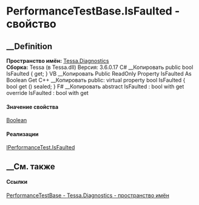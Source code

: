 # PerformanceTestBase.IsFaulted - свойство
##  __Definition
 **Пространство имён:** [Tessa.Diagnostics](N_Tessa_Diagnostics.htm)  
 **Сборка:** Tessa (в Tessa.dll) Версия: 3.6.0.17
C# __Копировать
     public bool IsFaulted { get; }
VB __Копировать
     Public ReadOnly Property IsFaulted As Boolean
    	Get
C++ __Копировать
     public:
    virtual property bool IsFaulted {
    	bool get () sealed;
    }
F# __Копировать
     abstract IsFaulted : bool with get
    override IsFaulted : bool with get
#### Значение свойства
[Boolean](https://learn.microsoft.com/dotnet/api/system.boolean)
#### Реализации
[IPerformanceTest.IsFaulted](P_Tessa_Diagnostics_IPerformanceTest_IsFaulted.htm)  
##  __См. также
#### Ссылки
[PerformanceTestBase - ](T_Tessa_Diagnostics_PerformanceTestBase.htm)
[Tessa.Diagnostics - пространство имён](N_Tessa_Diagnostics.htm)
